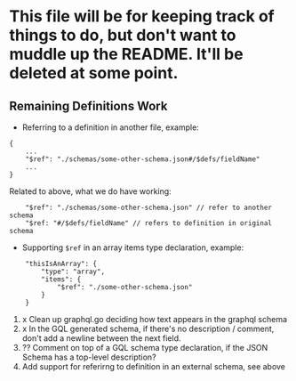 # This file will be for keeping track of things to do, but don't want to muddle up the README. It'll be deleted at some point.

## Remaining Definitions Work

- Referring to a definition in another file, example:
```
{
    ...
    "$ref": "./schemas/some-other-schema.json#/$defs/fieldName"
    ...
}
```

Related to above, what we do have working:
```
    "$ref": "./schemas/some-other-schema.json" // refer to another schema
    "$ref: "#/$defs/fieldName" // refers to definition in original schema
```

- Supporting `$ref` in an array items type declaration, example:
```
    "thisIsAnArray": {
        "type": "array",
        "items": {
            "$ref": "./some-other-schema.json"
        }
    }
```


1. x Clean up graphql.go deciding how text appears in the graphql schema
2. x In the GQL generated schema, if there's no description / comment, don't add a newline between the next field.
3. ?? Comment on top of a GQL schema type declaration, if the JSON Schema has a top-level description? 
4. Add support for referirng to definition in an external schema, see above
